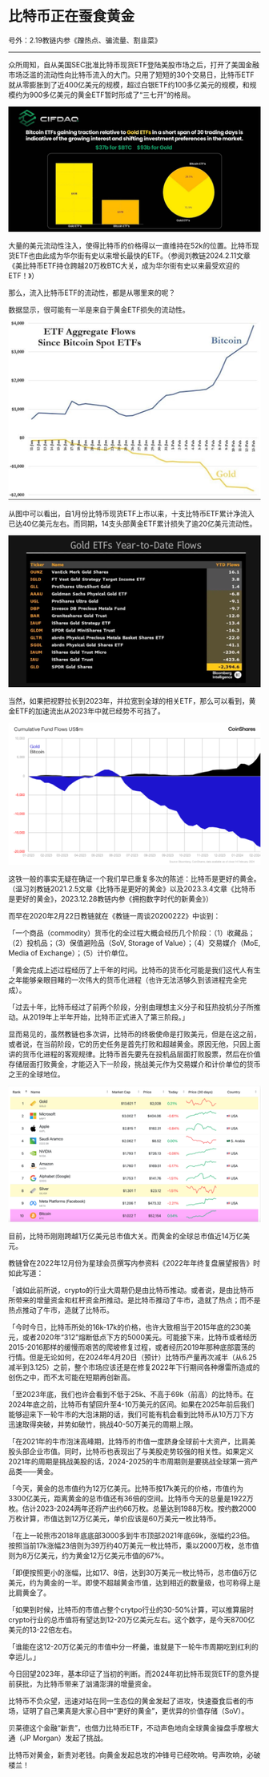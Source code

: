 # 比特币正在蚕食黄金

号外：2.19教链内参《蹭热点、骗流量、割韭菜》

* * *

众所周知，自从美国SEC批准比特币现货ETF登陆美股市场之后，打开了美国金融市场泛滥的流动性向比特币流入的大门。只用了短短的30个交易日，比特币ETF就从零膨胀到了近400亿美元的规模，超过白银ETF约100多亿美元的规模，和规模约为900多亿美元的黄金ETF暂时形成了“三七开”的格局。

![](2024-02-19-A01.jpeg)

大量的美元流动性注入，使得比特币的价格得以一直维持在52k的位置。比特币现货ETF也由此成为华尔街有史以来增长最快的ETF。（参阅刘教链2024.2.11文章《美比特币ETF持仓跨越20万枚BTC大关，成为华尔街有史以来最受欢迎的ETF！》）

那么，流入比特币ETF的流动性，都是从哪里来的呢？

数据显示，很可能有一半是来自于黄金ETF损失的流动性。

![](2024-02-19-A02.jpeg)

从图中可以看出，自1月份比特币现货ETF上市以来，十支比特币ETF累计净流入已达40亿美元左右。而同期，14支头部黄金ETF累计损失了逾20亿美元流动性。

![](2024-02-19-A03.webp)

当然，如果把视野拉长到2023年，并拉宽到全球的相关ETF，那么可以看到，黄金ETF的加速流出从2023年中就已经势不可挡了。

![](2024-02-19-A04.webp)

这铁一般的事实无疑在确证一个我们早已重复多次的陈述：比特币是更好的黄金。（温习刘教链2021.2.5文章《比特币是更好的黄金》以及2023.3.4文章《比特币是更好的黄金》，2023.12.28教链内参《拥抱数字时代的新黄金》）

而早在2020年2月22日教链就在《教链一周谈20200222》中谈到：

「一个商品（commodity）货币化的全过程大概会经历几个阶段：（1）收藏品；（2）投机品；（3）保值避险品（SoV, Storage of Value）；（4）交易媒介（MoE, Media of Exchange）；（5）计价单位。
 
「黄金完成上述过程经历了上千年的时间。比特币的货币化可能是我们这代人有生之年能够亲眼目睹的一次伟大的货币化进程（也许无法活够久到该进程完全完成）。
 
「过去十年，比特币经过了前两个阶段，分别由理想主义分子和狂热投机分子所推动。从2019年上半年开始，比特币正式进入了第三阶段。」

显而易见的，虽然教链也多次讲，比特币的终极使命是打败美元，但是在这之前，或者说，在当前阶段，它的历史任务是首先打败和超越黄金。原因无他，只因上面讲的货币化进程的客观规律。比特币首先要先在投机品层面打败股票，然后在价值存储层面打败黄金，才能迈入下一阶段，挑战美元作为交易媒介和计价单位的货币之王的全球地位。

![](2024-02-19-A05.png)

目前，比特币刚刚跨越1万亿美元总市值大关。而黄金的全球总市值近14万亿美元。

教链曾在2022年12月份为星球会员撰写内参资料《2022年年终复盘展望报告》时如此写道：

「诚如此前所说，crypto的行业大周期仍是由比特币推动。或者说，是由比特币所带来的增量资金和杠杆资金所推动。是比特币推动了牛市，造就了热点；而不是热点推动了牛市，造就了比特币。

「今时今日，比特币所处的16k-17k的价格，也许大致相当于2015年底的230美元，或者2020年“312”熔断低点下方的5000美元。可能接下来，比特币或者经历2015-2016那样的缓慢而艰苦的爬坡修复过程，或者经历2019年那种底部震荡的行情。但是无论如何，在2024年4月20日（预计）比特币产量再次减半（从6.25减半到3.125）之前，整个市场应该还是在修复2022年下行期间各种爆雷所造成的创伤之中，而不太可能在短期再创新高。

「至2023年底，我们也许会看到不低于25k、不高于69k（前高）的比特币。在2024年底之前，比特币有望回升至4-10万美元的区间。如果在2025年前后我们能够迎来下一轮牛市的大泡沫期的话，我们可能有机会看到比特币从10万刀下方迅速取得突破，并势如破竹，挑战40-50万美元的周期上限。

「在2021年的牛市泡沫高峰期，比特币的市值一度跻身全球前十大资产，比肩美股头部企业市值。同时，比特币也表现出了与美股走势较强的相关性。如果定义2021年的周期是挑战美股的话，2024-2025的牛市周期则是要挑战全球第一资产品类——黄金。

「今天，黄金的总市值约为12万亿美元。比特币按17k美元的价格，市值约为3300亿美元，距离黄金的总市值还有36倍的空间。比特币今天的总量是1922万枚。估计2023-2024两年还将产出约66万枚。总量达到1988万枚。按约数2000万枚计算，市值达到12万亿美元，单价应该是60万美元一枚比特币。

「在上一轮熊市2018年底底部3000多到牛市顶部2021年底69k，涨幅约23倍。按照当前17k涨幅23倍则为39万约40万美元一枚比特币，乘以2000万枚，总市值则为8万亿美元，约为黄金12万亿美元市值的67%。

「即便按照更小的涨幅，比如17、8倍，达到30万美元一枚比特币，总市值6万亿美元，约为黄金的一半。即使不超越黄金市值，达到相近的数量级，也可称得上是比肩黄金了。

「如果到时候，比特币的市值占整个crytpo行业的30-50%计算，可以推算届时crypto行业的总市值将有望达到12-20万亿美元左右。这个数字，是今天8700亿美元的13-22倍左右。

「谁能在这12-20万亿美元的市值中分一杯羹，谁就是下一轮牛市周期吃到红利的幸运儿。」

今日回望2023年，基本印证了当初的判断。而2024年初比特币现货ETF的意外提前获批，为比特币带来了汹涌澎湃的增量资金。

比特币不负众望，迅速对站在同一生态位的黄金发起了进攻，快速蚕食后者的市场，证明了自己果真是大家心目中“更好的黄金”，更优异的价值存储（SoV）。

贝莱德这个金融“新贵”，也借力比特币ETF，不动声色地向全球黄金操盘手摩根大通（JP Morgan）发起了挑战。

比特币对黄金，新贵对老钱。向黄金发起总攻的冲锋号已经吹响。号声吹响，必破楼兰！
